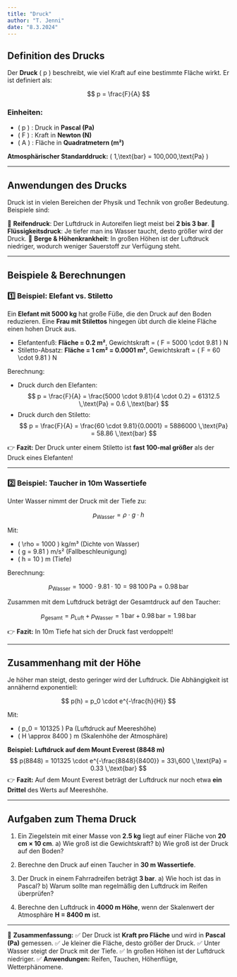 ```yaml
---
title: "Druck"
author: "T. Jenni"
date: "8.3.2024"
---
```


## Definition des Drucks

Der **Druck** \( p \) beschreibt, wie viel Kraft auf eine bestimmte Fläche wirkt. Er ist definiert als:

$$ p = \frac{F}{A} $$

### Einheiten:
- \( p \) : Druck in **Pascal (Pa)**
- \( F \) : Kraft in **Newton (N)**
- \( A \) : Fläche in **Quadratmetern (m²)**

**Atmosphärischer Standarddruck:**
\( 1\,\text{bar} = 100\,000\,\text{Pa} \)

---

## Anwendungen des Drucks

Druck ist in vielen Bereichen der Physik und Technik von großer Bedeutung. Beispiele sind:

🔹 **Reifendruck**: Der Luftdruck in Autoreifen liegt meist bei **2 bis 3 bar**.
🔹 **Flüssigkeitsdruck**: Je tiefer man ins Wasser taucht, desto größer wird der Druck.
🔹 **Berge & Höhenkrankheit**: In großen Höhen ist der Luftdruck niedriger, wodurch weniger Sauerstoff zur Verfügung steht.

---

## Beispiele & Berechnungen

### **1️⃣ Beispiel: Elefant vs. Stiletto**
Ein **Elefant mit 5000 kg** hat große Füße, die den Druck auf den Boden reduzieren.
Eine **Frau mit Stilettos** hingegen übt durch die kleine Fläche einen hohen Druck aus.

- Elefantenfuß: **Fläche = 0.2 m²**, Gewichtskraft = \( F = 5000 \cdot 9.81 \) N
- Stiletto-Absatz: **Fläche = 1 cm² = 0.0001 m²**, Gewichtskraft = \( F = 60 \cdot 9.81 \) N

Berechnung:

- Druck durch den Elefanten:
  $$
  p = \frac{F}{A} = \frac{5000 \cdot 9.81}{4 \cdot 0.2} = 61312.5 \,\text{Pa} = 0.6 \,\text{bar}
  $$
- Druck durch den Stiletto:
  $$
  p = \frac{F}{A} = \frac{60 \cdot 9.81}{0.0001} = 5886000 \,\text{Pa} = 58.86 \,\text{bar}
  $$

👉 **Fazit:** Der Druck unter einem Stiletto ist **fast 100-mal größer** als der Druck eines Elefanten!

---

### **2️⃣ Beispiel: Taucher in 10m Wassertiefe**
Unter Wasser nimmt der Druck mit der Tiefe zu:

$$ p_{\text{Wasser}} = \rho \cdot g \cdot h $$

Mit:
- \( \rho = 1000 \) kg/m³ (Dichte von Wasser)
- \( g = 9.81 \) m/s² (Fallbeschleunigung)
- \( h = 10 \) m (Tiefe)

Berechnung:

$$
p_{\text{Wasser}} = 1000 \cdot 9.81 \cdot 10 = 98\,100 \,\text{Pa} = 0.98 \,\text{bar}
$$

Zusammen mit dem Luftdruck beträgt der Gesamtdruck auf den Taucher:

$$
p_{\text{gesamt}} = p_{\text{Luft}} + p_{\text{Wasser}} = 1\,\text{bar} + 0.98\,\text{bar} = 1.98\,\text{bar}
$$

👉 **Fazit:** In 10m Tiefe hat sich der Druck fast verdoppelt!

---

## **Zusammenhang mit der Höhe**
Je höher man steigt, desto geringer wird der Luftdruck. Die Abhängigkeit ist annähernd exponentiell:

$$
p(h) = p_0 \cdot e^{-\frac{h}{H}}
$$

Mit:
- \( p_0 = 101325 \) Pa (Luftdruck auf Meereshöhe)
- \( H \approx 8400 \) m (Skalenhöhe der Atmosphäre)

**Beispiel: Luftdruck auf dem Mount Everest (8848 m)**
$$
p(8848) = 101325 \cdot e^{-\frac{8848}{8400}} = 33\,600 \,\text{Pa} = 0.33 \,\text{bar}
$$
👉 **Fazit:** Auf dem Mount Everest beträgt der Luftdruck nur noch etwa **ein Drittel** des Werts auf Meereshöhe.

---

## **Aufgaben zum Thema Druck**
1. Ein Ziegelstein mit einer Masse von **2.5 kg** liegt auf einer Fläche von **20 cm × 10 cm**.
   a) Wie groß ist die Gewichtskraft?
   b) Wie groß ist der Druck auf den Boden?

2. Berechne den Druck auf einen Taucher in **30 m Wassertiefe**.

3. Der Druck in einem Fahrradreifen beträgt **3 bar**.
   a) Wie hoch ist das in Pascal?
   b) Warum sollte man regelmäßig den Luftdruck im Reifen überprüfen?

4. Berechne den Luftdruck in **4000 m Höhe**, wenn der Skalenwert der Atmosphäre **H = 8400 m** ist.

---

📌 **Zusammenfassung:**
✅ Der Druck ist **Kraft pro Fläche** und wird in **Pascal (Pa)** gemessen.
✅ Je kleiner die Fläche, desto größer der Druck.
✅ Unter Wasser steigt der Druck mit der Tiefe.
✅ In großen Höhen ist der Luftdruck niedriger.
✅ **Anwendungen:** Reifen, Tauchen, Höhenflüge, Wetterphänomene.
